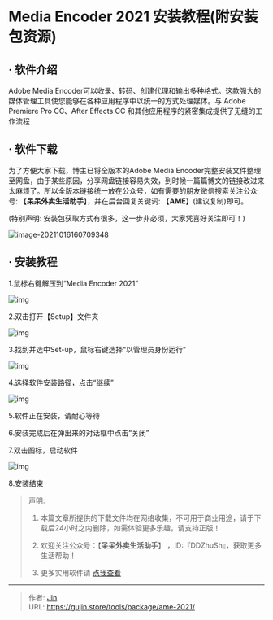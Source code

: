 # Media Encoder 2021 安装教程(附安装包资源)


## · 软件介绍
Adobe Media Encoder可以收录、转码、创建代理和输出多种格式。这款强大的媒体管理工具使您能够在各种应用程序中以统一的方式处理媒体。与 Adobe Premiere Pro CC、After Effects CC 和其他应用程序的紧密集成提供了无缝的工作流程

## · 软件下载
为了方便大家下载，博主已将全版本的Adobe Media Encoder完整安装文件整理至网盘，由于某些原因，分享网盘链接容易失效，到时候一篇篇博文的链接改过来太麻烦了。所以全版本链接统一放在公众号，如有需要的朋友微信搜索关注公众号: 【**呆呆外卖生活助手**】，并在后台回复关键词: 【**AME**】(建议复制)即可。

(特别声明: 安装包获取方式有很多，这一步非必须，大家凭喜好关注即可！)

![image-20211016160709348](https://img.gujin.store/img/image-20211016160709348.png)

## · 安装教程

1.鼠标右键解压到“Media Encoder 2021”

![img](https://img.gujin.store/img/v2-8481ffec2e9337463467eebb6770b1d9_720w.png)

2.双击打开【Setup】文件夹

![img](https://img.gujin.store/img/v2-7076d11aa3a9572ec97f96c3f09bbde4_720w.png)



3.找到并选中Set-up，鼠标右键选择“以管理员身份运行”

![img](https://img.gujin.store/img/v2-075fe22e5205a47e7b6f2477bc5440ce_720w.png)



4.选择软件安装路径，点击“继续”

![img](https://img.gujin.store/img/v2-5c7ab7bd7684d5052665353292b23ae9_720w.png)

5.软件正在安装，请耐心等待

6.安装完成后在弹出来的对话框中点击“关闭”

7.双击图标，启动软件

![img](https://img.gujin.store/img/v2-2bda3ef31099ceeada3c2d6c4eda85eb_720w.png)

8.安装结束




> 声明: 
>
> 1. 本篇文章所提供的下载文件均在网络收集，不可用于商业用途，请于下载后24小时之内删除，如需体验更多乐趣，请支持正版！
>
> 2. 欢迎关注公众号：【**呆呆外卖生活助手**】 ，ID:『DDZhuSh』，获取更多生活帮助！
>
> 3. 更多实用软件请  [点我查看](/tools)

---

> 作者: [Jin](https://img.gujin.store/img/favicon.ico)  
> URL: https://gujin.store/tools/package/ame-2021/  

